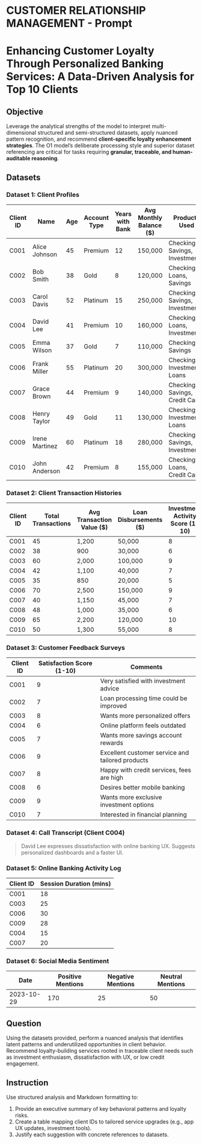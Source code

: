 # CUSTOMER RELATIONSHIP MANAGEMENT - Prompt

# Enhancing Customer Loyalty Through Personalized Banking Services: A Data-Driven Analysis for Top 10 Clients

## Objective
Leverage the analytical strengths of the model to interpret multi-dimensional structured and semi-structured datasets, apply nuanced pattern recognition, and recommend **client-specific loyalty enhancement strategies**. The O1 model’s deliberate processing style and superior dataset referencing are critical for tasks requiring **granular, traceable, and human-auditable reasoning**.

## Datasets

### Dataset 1: Client Profiles

| Client ID | Name            | Age | Account Type | Years with Bank | Avg Monthly Balance ($) | Products Used                         |
|-----------|-----------------|-----|--------------|-----------------|--------------------------|----------------------------------------|
| C001      | Alice Johnson   | 45  | Premium      | 12              | 150,000                  | Checking, Savings, Investments         |
| C002      | Bob Smith       | 38  | Gold         | 8               | 120,000                  | Checking, Loans, Savings               |
| C003      | Carol Davis     | 52  | Platinum     | 15              | 250,000                  | Checking, Savings, Investments         |
| C004      | David Lee       | 41  | Premium      | 10              | 160,000                  | Checking, Loans, Investments           |
| C005      | Emma Wilson     | 37  | Gold         | 7               | 110,000                  | Checking, Savings                      |
| C006      | Frank Miller    | 55  | Platinum     | 20              | 300,000                  | Checking, Investments, Loans           |
| C007      | Grace Brown     | 44  | Premium      | 9               | 140,000                  | Checking, Savings, Credit Cards        |
| C008      | Henry Taylor    | 49  | Gold         | 11              | 130,000                  | Checking, Investments, Loans           |
| C009      | Irene Martinez  | 60  | Platinum     | 18              | 280,000                  | Checking, Savings, Investments         |
| C010      | John Anderson   | 42  | Premium      | 8               | 155,000                  | Checking, Loans, Credit Cards          |

### Dataset 2: Client Transaction Histories

| Client ID | Total Transactions | Avg Transaction Value ($) | Loan Disbursements ($) | Investment Activity Score (1-10) |
|-----------|--------------------|---------------------------|------------------------|----------------------------------|
| C001      | 45                 | 1,200                     | 50,000                 | 8                                |
| C002      | 38                 | 900                       | 30,000                 | 6                                |
| C003      | 60                 | 2,000                     | 100,000                | 9                                |
| C004      | 42                 | 1,100                     | 40,000                 | 7                                |
| C005      | 35                 | 850                       | 20,000                 | 5                                |
| C006      | 70                 | 2,500                     | 150,000                | 9                                |
| C007      | 40                 | 1,150                     | 45,000                 | 7                                |
| C008      | 48                 | 1,000                     | 35,000                 | 6                                |
| C009      | 65                 | 2,200                     | 120,000                | 10                               |
| C010      | 50                 | 1,300                     | 55,000                 | 8                                |

### Dataset 3: Customer Feedback Surveys

| Client ID | Satisfaction Score (1-10) | Comments                                                     |
|-----------|---------------------------|--------------------------------------------------------------|
| C001      | 9                         | Very satisfied with investment advice                        |
| C002      | 7                         | Loan processing time could be improved                      |
| C003      | 8                         | Wants more personalized offers                               |
| C004      | 6                         | Online platform feels outdated                               |
| C005      | 7                         | Wants more savings account rewards                           |
| C006      | 9                         | Excellent customer service and tailored products             |
| C007      | 8                         | Happy with credit services, fees are high                    |
| C008      | 6                         | Desires better mobile banking                                |
| C009      | 9                         | Wants more exclusive investment options                      |
| C010      | 7                         | Interested in financial planning                             |

### Dataset 4: Call Transcript (Client C004)
> David Lee expresses dissatisfaction with online banking UX. Suggests personalized dashboards and a faster UI.

### Dataset 5: Online Banking Activity Log

| Client ID | Session Duration (mins) |
|-----------|-------------------------|
| C001      | 18                      |
| C003      | 25                      |
| C006      | 30                      |
| C009      | 28                      |
| C004      | 15                      |
| C007      | 20                      |

### Dataset 6: Social Media Sentiment

| Date       | Positive Mentions | Negative Mentions | Neutral Mentions |
|------------|-------------------|-------------------|------------------|
| 2023-10-29 | 170               | 25                | 50               |

## Question
Using the datasets provided, perform a nuanced analysis that identifies latent patterns and underutilized opportunities in client behavior. Recommend loyalty-building services rooted in traceable client needs such as investment enthusiasm, dissatisfaction with UX, or low credit engagement.

## Instruction
Use structured analysis and Markdown formatting to:
1. Provide an executive summary of key behavioral patterns and loyalty risks.
2. Create a table mapping client IDs to tailored service upgrades (e.g., app UX updates, investment tools).
3. Justify each suggestion with concrete references to datasets.

